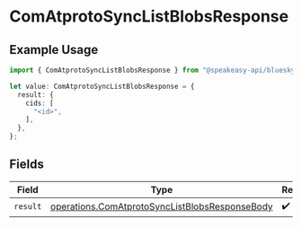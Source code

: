 # ComAtprotoSyncListBlobsResponse

## Example Usage

```typescript
import { ComAtprotoSyncListBlobsResponse } from "@speakeasy-api/bluesky/models/operations";

let value: ComAtprotoSyncListBlobsResponse = {
  result: {
    cids: [
      "<id>",
    ],
  },
};
```

## Fields

| Field                                                                                                            | Type                                                                                                             | Required                                                                                                         | Description                                                                                                      |
| ---------------------------------------------------------------------------------------------------------------- | ---------------------------------------------------------------------------------------------------------------- | ---------------------------------------------------------------------------------------------------------------- | ---------------------------------------------------------------------------------------------------------------- |
| `result`                                                                                                         | [operations.ComAtprotoSyncListBlobsResponseBody](../../models/operations/comatprotosynclistblobsresponsebody.md) | :heavy_check_mark:                                                                                               | N/A                                                                                                              |